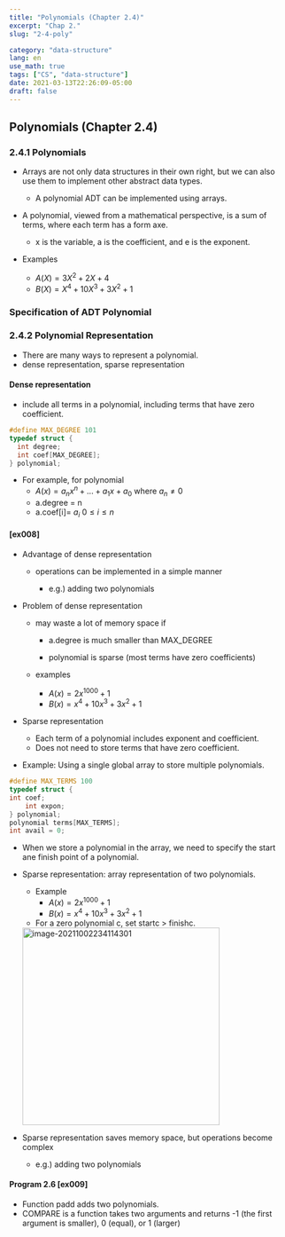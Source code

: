 ```yaml
---
title: "Polynomials (Chapter 2.4)"
excerpt: "Chap 2."
slug: "2-4-poly"

category: "data-structure"
lang: en
use_math: true
tags: ["CS", "data-structure"]
date: 2021-03-13T22:26:09-05:00
draft: false
---
```

## Polynomials (Chapter 2.4)

### 2.4.1 Polynomials

- Arrays are not only data structures in their own right, but we can also use them to implement other abstract data types.

  - A polynomial ADT can be implemented using arrays.

  

- A polynomial, viewed from a mathematical perspective, is a sum of terms, where each term has a form axe.

  - x is the variable, a is the coefficient, and e is the exponent.

  

- Examples  
  - $A(X)=3X^2 +2X+4$
  - $B(X)=X^4 +10X^3 +3X^2 +1$


### Specification of ADT Polynomial

<script src="https://gist.github.com/underthelights/8749f3c435d9057ec6d962223a36154f.js"></script>

### 2.4.2 Polynomial Representation

- There are many ways to represent a polynomial. 
- dense representation, sparse representation

#### Dense representation

 - include all terms in a polynomial, including terms that have zero coefficient.

```c
#define MAX_DEGREE 101
typedef struct {
  int degree;
  int coef[MAX_DEGREE];
} polynomial;
```

- For example, for polynomial
  - $A(x) = a_n x^n + ... + a_1 x + a_0$ where $a_n \neq 0$
  - a.degree = n
  - a.coef[i]= $a_i$  $0≤i≤n$

####  [ex008]  

- Advantage of dense representation
  - operations can be implemented in a simple manner

    - e.g.) adding two polynomials
  
    
  
- Problem of dense representation

  - may waste a lot of memory space if
    - a.degree is much smaller than MAX_DEGREE

    - polynomial is sparse (most terms have zero coefficients)

  - examples
    - $A(x) = 2x^{1000} + 1$
    - $B(x) = x^{4} + 10x^3 + 3x^2 +1$
    
    

- Sparse representation
  - Each term of a polynomial includes exponent and coefficient.
  - Does not need to store terms that have zero coefficient.
  
  
- Example: Using a single global array to store multiple polynomials.

```c
#define MAX_TERMS 100
typedef struct {
int coef;
    int expon;
} polynomial;
polynomial terms[MAX_TERMS];
int avail = 0;
```

- When we store a polynomial in the array, we need to specify the start ane finish point of a polynomial.



- Sparse representation: array representation of two polynomials.
  - Example
    - $A(x) = 2x^{1000} + 1$
    - $B(x) = x^{4} + 10x^3 + 3x^2 +1$
  - For a zero polynomial c, set startc > finishc.

  <img width="356" alt="image-20211002234114301" src="https://user-images.githubusercontent.com/46957634/135751617-8ce868b3-c009-4074-9ec9-58cddaf3aa3b.png">
- Sparse representation saves memory space, but operations become complex

  - e.g.) adding two polynomials

#### Program 2.6 [ex009]

- Function padd adds two polynomials.
- COMPARE is a function takes two arguments and returns -1 (the first argument is smaller), 0 (equal), or 1 (larger)

<script src="https://gist.github.com/underthelights/7e3b9aaca4fda78f5c669dfcb847174e.js"></script>